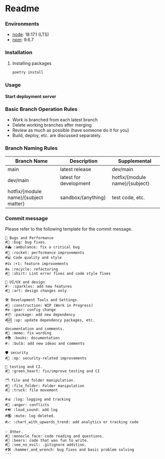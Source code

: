 # Readme


### Environments

- [node](https://nodejs.org/ja/download): 18:17.1 (LTS)
- [npm](https://nodejs.org/ja/download): 9.6.7

### Installation

1. Installing packages

   ```bash
   poetry install
   ```

### Usage

#### Start deployment server



### Basic Branch Operation Rules

- Work is branched from each latest branch
- Delete working branches after merging
- Review as much as possible (have someone do it for you)
- Build, deploy, etc. are discussed separately.

### Branch Naming Rules

| Branch Name | Description | Supplemental |
| ---------------------------- | ---------------- | ---- |
| main | latest release | dev/main | latest for development
| dev/main | latest for development | hotfix/{module name}/{subject}
| hotfix/{module name}/{subject matter} | sandbox/{anything} | test code, etc. |

### Commit message

Please refer to the following template for the commit message.

````plaintext
🐞 Bugs and Performance
#🐛 :bug: bug fixes.
#🚑 :ambulance: fix a critical bug
#🚀 :rocket: performance improvements
#💻 Code quality and style
#👍 :+1: feature improvements
#♻️ :recycle: refactoring
#👕 :shirt: Lint error fixes and code style fixes

🎨 UI/UX and design
#✨ :sparkles: add new features
#🎨 :art: design changes only

🛠️ Development Tools and Settings.
#🚧 :construction: WIP (Work in Progress)
#⚙ :gear: config change
#📦 :package: add new dependency
#🆙 :up: update dependency packages, etc.

documentation and comments.
#📝 :memo: fix wording
#📚 :books: documentation
#💡 :bulb: add new ideas and comments

🛡️ security
#👮 :op: security-related improvements

🧪 testing and CI.
#💚 :green_heart: fix/improve testing and CI

🗂️ file and folder manipulation.
#📂 :file_folder: Folder manipulation
#🚚 :truck: file movement

#📊 :log: logging and tracking
#💢 :anger: conflicts
#🔊 :loud_sound: add log
#🔇 :mute: log deleted.
#📈 :chart_with_upwards_trend: add analytics or tracking code

💡 Other.
#🧐 :monocle_face: code reading and questions.
#🍻 :beers: code that was fun to write.
#🙈 :see_no_evil: .gitignore addition.
#🛠️ :hammer_and_wrench: bug fixes and basic problem solving
```
